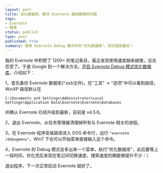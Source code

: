 ```yaml
---
layout: post
title: 优化数据库，解决 Evernote 越用越慢的问题
tags:
- Evernote
- 随感
status: publish
type: post
published: true
summary: 使用 Evernote Debug 模式中的"优化数据库"，别忘提前备份！
---
```

我的 Evernote 中积攒了 1200+ 的笔记条目，最近发现使用速度越来越慢，没法忍受了。于是 Google 到一个解决方法，<a href="http://www.howtogeek.com/howto/40769/use-evernote%E2%80%99s-secret-debug-menu-to-optimize-and-speed-up-searching/">开启 Evernote Debug 模式优化数据库</a>，介绍如下：

1，首先备份 Evernote 数据库(*.exb文件)，在"工具" -&gt; "选项"中可以看到路径，WinXP 路径默认在

<code>C:\Documents and Settings\Administrator\Local Settings\Application Data\Evernote\Evernote\Databases</code>

并确认 Evernote 已经升级到最新，目前是 v4.5.6。

2，退出 Evernote，从任务管理器清理掉所有与 Evernote 相关的进程。

3，在 Evernote 程序安装路径进入 DOS 命令行，运行 <code>"evernote /debugmenu"</code>，Win7 下也可以开始菜单直接输入这个命令。

4，Evernote 的 Debug 模式会多出来一个菜单，执行"优化数据库"，此后要等上一段时间，优化完后发现在笔记间切换速度，搜索速度的确能够提升不少：）

退出程序，下一次正常启动 Evernote 就好了。

<img src="http://www.howtogeek.com/wp-content/uploads/2011/01/image44.png" alt="" />
